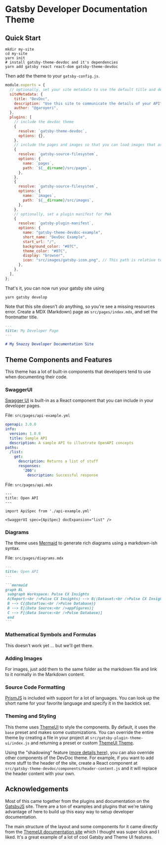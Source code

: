 # Gatsby Developer Documentation Theme

## Quick Start

```shell
mkdir my-site
cd my-site
yarn init
# install gatsby-theme-devdoc and it's dependencies
yarn add gatsby react react-dom gatsby-theme-devdoc
```

Then add the theme to your `gatsby-config.js`.

```javascript
module.exports = {
  // optionally, set your site metadata to use the default title and description
  siteMetadata: {
    title: "DevDoc",
    description: "Use this site to communicate the details of your API",
    author: "@garoyeri",
  },
  plugins: [
    // include the devdoc theme
    {
      resolve: `gatsby-theme-devdoc`,
      options: {},
    },
    // include the pages and images so that you can load images that are stored in the pages folder
    {
      resolve: `gatsby-source-filesystem`,
      options: {
        name: `pages`,
        path: `${__dirname}/src/pages`,
      },
    },
    {
      resolve: `gatsby-source-filesystem`,
      options: {
        name: `images`,
        path: `${__dirname}/src/images`,
      },
    },
    // optionally, set a plugin manifest for PWA
    {
      resolve: `gatsby-plugin-manifest`,
      options: {
        name: "gatsby-theme-devdoc-example",
        short_name: "DevDoc Example",
        start_url: "/",
        background_color: "#07C",
        theme_color: "#07C",
        display: "browser",
        icon: "src/images/gatsby-icon.png", // This path is relative to the root of the site.
      },
    },
  ],
};
```

That's it, you can now run your gatsby site using

```shell
yarn gatsby develop
```

Note that this site doesn't _do_ anything, so you're see a missing
resources error. Create a MDX (Markdown) page as `src/pages/index.mdx`, and set the frontmatter title.

```md
---
title: My Developer Page
---

# My Snazzy Developer Documentation Site

```

## Theme Components and Features

This theme has a lot of built-in components that developers tend to use when documenting their code.

### SwaggerUI

[Swagger UI](https://swagger.io/tools/swagger-ui/) is built-in as a React component that you can include in your developer pages.

File: `src/pages/api-example.yml`

```yml
openapi: 3.0.0
info:
  version: 1.0.0
  title: Sample API
  description: A sample API to illustrate OpenAPI concepts
paths:
  /list:
    get:
      description: Returns a list of stuff              
      responses:
        '200':
          description: Successful response
```

File: `src/pages/api.mdx`

```mdx
---
title: Open API
---

import ApiSpec from './api-example.yml'

<SwaggerUI spec={ApiSpec} docExpansion="list" />
```

### Diagrams

The theme uses [Mermaid](https://mermaid-js.github.io/mermaid/#/) to generate rich diagrams using a markdown-ish syntax.

File: `src/pages/diagrams.mdx`

````md
---
title: Open API
---

```mermaid
graph RL
 subgraph Workspace: Pulse CX Insights
 A(Report:<br />Pulse CX Insights) --> B((Dataset:<br />Pulse CX Insights))
 B --> C{{Dataflow:<br />Pulse Database}}
 B --> E[(Data Source:<br />appFigures)]
 C --> F[(Data Source:<br />Pulse Database)]
 end
```

````

### Mathematical Symbols and Formulas

This doesn't work yet ... but we'll get there.

### Adding Images

For images, just add them to the same folder as the markdown file and link to it normally in the Markdown content.

### Source Code Formatting

[PrismJS](https://prismjs.com/) is included with support for a lot of languages. You can look up the short name for your favorite language and specify it in the backtick set.

### Theming and Styling

This theme uses [ThemeUI](https://theme-ui.com/) to style the components. By default, it uses the `base` preset and makes some customizations. You can override the entire theme by creating a file in your project at `src/gatsby-plugin-theme-ui/index.js` and returning a preset or custom [ThemeUI Theme](https://theme-ui.com/theming).

Using the "shadowing" feature ([more details here](https://www.gatsbyjs.org/docs/themes/shadowing/)), you can also override other components of the DevDoc theme. For example, if you want to add more stuff to the header of the site, create a React component at `src/gatsby-theme-devdoc/components/header-content.js` and it will replace the header content with your own.

## Acknowledgements

Most of this came together from the plugins and documentation on the [GatsbyJS](https://www.gatsbyjs.org/docs/) site. There are a ton of examples and plugins that we're taking advantage of here to build up this easy way to setup developer documentation.

The main structure of the layout and some components for it came directly from the [ThemeUI documentation site](https://github.com/system-ui/theme-ui/tree/v0.3.1/packages/docs) which I thought was super slick and I liked. It's a great example of a lot of cool Gatsby and Theme UI features.
